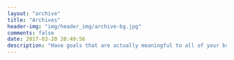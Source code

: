 ```yaml
---
layout: "archive"
title: "Archives"
header-img: "img/header_img/archive-bg.jpg"
comments: false
date: 2017-03-20 20:49:56
description: "Have goals that are actually meaningful to all of your brain, not just a piece, and immerse yourself in whatever it is you do."
---
```

